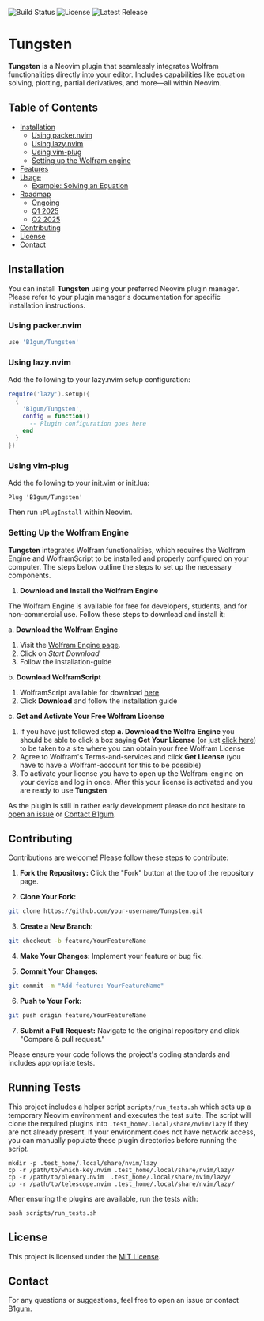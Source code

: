 ![Build Status](https://img.shields.io/github/actions/workflow/status/B1gum/Tungsten/ci.yml?branch=main)
![License](https://img.shields.io/github/license/B1gum/Tungsten)
![Latest Release](https://img.shields.io/github/v/release/B1gum/Tungsten)


# Tungsten

**Tungsten** is a Neovim plugin that seamlessly integrates Wolfram functionalities directly into your editor. Includes capabilities like equation solving, plotting, partial derivatives, and more—all within Neovim.

## Table of Contents

- [Installation](#installation)
  - [Using packer.nvim](#using-packernvim)
  - [Using lazy.nvim](#using-lazynvim)
  - [Using vim-plug](#using-vim-plug)
  - [Setting up the Wolfram engine](#setting-up-the-wolfram-engine)
- [Features](#features)
- [Usage](#usage)
  - [Example: Solving an Equation](#example-solving-an-equation)
- [Roadmap](#roadmap)
  - [Ongoing](#ongoing)
  - [Q1 2025](#q1-2025)
  - [Q2 2025](#q2-2025)
- [Contributing](#contributing)
- [License](#license)
- [Contact](#contact)


## Installation

You can install **Tungsten** using your preferred Neovim plugin manager. Please refer to your plugin manager's documentation for specific installation instructions.


### Using packer.nvim

```lua
use 'B1gum/Tungsten'
```

### Using lazy.nvim
Add the following to your lazy.nvim setup configuration:

```lua
require('lazy').setup({
  {
    'B1gum/Tungsten',
    config = function()
      -- Plugin configuration goes here
    end
  }
})
```


### Using vim-plug
Add the following to your init.vim or init.lua:

```vim
Plug 'B1gum/Tungsten'
```

Then run `:PlugInstall` within Neovim.


### Setting Up the Wolfram Engine
**Tungsten** integrates Wolfram functionalities, which requires the Wolfram Engine and WolframScript to be installed and properly configured on your computer. The steps below outline the steps to set up the necessary components.

  1. **Download and Install the Wolfram Engine**
  
  The Wolfram Engine is available for free for developers, students, and for non-commercial use. Follow these steps to download and install it:

  a. **Download the Wolfram Engine**

  1. Visit the [Wolfram Engine page](https://www.wolfram.com/engine/).
  2. Click on *Start Download*
  3. Follow the installation-guide

  b. **Download WolframScript**

  1. WolframScript available for download [here](https://www.wolfram.com/wolframscript/).
  2. Click **Download** and follow the installation guide

  c. **Get and Activate Your Free Wolfram License**

  1. If you have just followed step **a. Download the Wolfra Engine** you should be able to click a box saying **Get Your License** (or just [click here](https://account.wolfram.com/access/wolfram-engine/free)) to be taken to a site where you can obtain your free Wolfram License
  2. Agree to Wolfram's Terms-and-services and click **Get License** (you have to have a Wolfram-account for this to be possible)
  3. To activate your license you have to open up the Wolfram-engine on your device and log in once. After this your license is activated and you are ready to use **Tungsten**

As the plugin is still in rather early development please do not hesitate to [open an issue](https://github.com/B1gum/Tungsten/issues) or [Contact B1gum](https://github.com/B1gum).


## Contributing

Contributions are welcome! Please follow these steps to contribute:

1. **Fork the Repository:** Click the "Fork" button at the top of the repository page.

2. **Clone Your Fork:**
```bash
git clone https://github.com/your-username/Tungsten.git
```    

3. **Create a New Branch:**
```bash
git checkout -b feature/YourFeatureName
```

4. **Make Your Changes:** Implement your feature or bug fix.

5. **Commit Your Changes:**
```bash
git commit -m "Add feature: YourFeatureName"
```

6. **Push to Your Fork:**
```bash
git push origin feature/YourFeatureName
```

7. **Submit a Pull Request:** Navigate to the original repository and click "Compare & pull request."


Please ensure your code follows the project's coding standards and includes appropriate tests.


## Running Tests

This project includes a helper script `scripts/run_tests.sh` which sets up a
temporary Neovim environment and executes the test suite. The script will clone
the required plugins into `.test_home/.local/share/nvim/lazy` if they are not
already present. If your environment does not have network access, you can
manually populate these plugin directories before running the script.

```
mkdir -p .test_home/.local/share/nvim/lazy
cp -r /path/to/which-key.nvim .test_home/.local/share/nvim/lazy/
cp -r /path/to/plenary.nvim  .test_home/.local/share/nvim/lazy/
cp -r /path/to/telescope.nvim .test_home/.local/share/nvim/lazy/
```

After ensuring the plugins are available, run the tests with:

```
bash scripts/run_tests.sh
```



## License

This project is licensed under the [MIT License](LICENSE).

## Contact

For any questions or suggestions, feel free to open an issue or contact [B1gum](https://github.com/B1gum).


